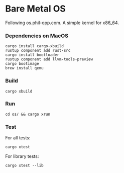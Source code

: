 # Bare Metal OS
Following os.phil-opp.com. A simple kernel for x86_64.

### Dependencies on MacOS
```
cargo install cargo-xbuild
rustup component add rust-src
cargo install bootloader
rustup component add llvm-tools-preview
cargo bootimage
brew install qemu
```

### Build
```
cargo xbuild
```

### Run
```
cd os/ && cargo xrun
```

### Test
For all tests:
```
cargo xtest
```

For library tests:
```
cargo xtest --lib
```